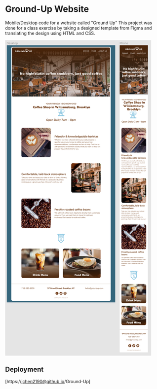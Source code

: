 # Ground-Up Website

Mobile/Desktop code for a website called "Ground Up"
This project was done for a class exercise by taking a designed template from Figma and translating the design using HTML and CSS.

![Screenshot](/img/Figma-screenshot.png)

## Deployment

[https://jchen2190@github.io/Ground-Up]
